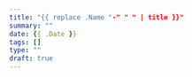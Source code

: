 ```yaml
---
title: "{{ replace .Name "-" " " | title }}"
summary: ""
date: {{ .Date }}
tags: []
type: ""
draft: true
---
```

